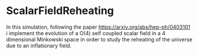 # ScalarFieldReheating
In this simulation, following the paper https://arxiv.org/abs/hep-ph/0403101 i implement the evolution of a O(4) self coupled scalar field in a 4 dimensional Minkowski space in order to study the reheating of the universe due to an inflationary field.
